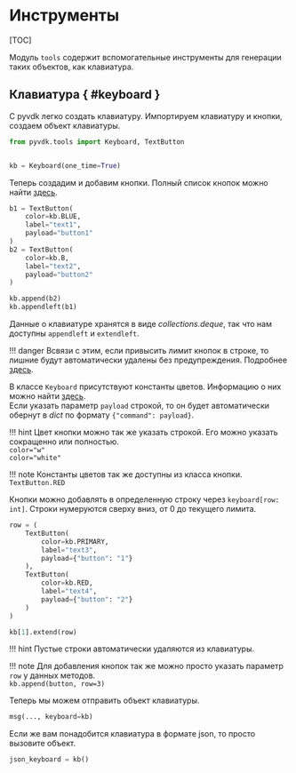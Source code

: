 # Инструменты

[TOC]

Модуль `tools` содержит вспомогательные инструменты для генерации таких объектов, как клавиатура.

## Клавиатура { #keyboard }
С pyvdk легко создать клавиатуру.
Импортируем клавиатуру и кнопки, создаем объект клавиатуры.

```python
from pyvdk.tools import Keyboard, TextButton


kb = Keyboard(one_time=True)
```

Теперь создадим и добавим кнопки.
Полный список кнопок можно найти [здесь](api_reference.md#buttons).

```python
b1 = TextButton(
    color=kb.BLUE,
    label="text1",
    payload="button1"
)
b2 = TextButton(
    color=kb.B,
    label="text2",
    payload="button2"
)

kb.append(b2)
kb.appendleft(b1)
```

Данные о клавиатуре хранятся в виде *collections.deque*, так что нам доступны `appendleft` и `extendleft`.

!!! danger
    Всвязи с этим, если привысить лимит кнопок в строке, то лишние будут автоматически удалены без предупреждения. Подробнее [здесь](https://docs.python.org/3/library/collections.html#collections.deque).

В классе `Keyboard` присутствуют константы цветов. Информацию о них можно найти [здесь](api_reference.md#color-data).
<br>Если указать параметр `payload` строкой, то он будет автоматически обернут в *dict* по формату `{"command": payload}`.

!!! hint
    Цвет кнопки можно так же указать строкой. Его можно указать сокращенно или полностью.
    <br>`color="w"`
    <br>`color="white"`

!!! note
    Константы цветов так же доступны из класса кнопки.<br>`TextButton.RED`

Кнопки можно добавлять в определенную строку через `keyboard[row: int]`. Строки нумеруются сверху вниз, от 0 до текущего лимита.

```python
row = (
    TextButton(
        color=kb.PRIMARY,
        label="text3",
        payload={"button": "1"}
    ),
    TextButton(
        color=kb.RED,
        label="text4",
        payload={"button": "2"}
    )
)

kb[1].extend(row)
```

!!! hint
    Пустые строки автоматически удаляются из клавиатуры.

!!! note
    Для добавления кнопок так же можно просто указать параметр `row` у данных методов.
    <br>`kb.append(button, row=3)`

Теперь мы можем отправить объект клавиатуры.

```python
msg(..., keyboard=kb)
```

Если же вам понадобится клавиатура в формате json, то просто вызовите объект.
```python
json_keyboard = kb()
```